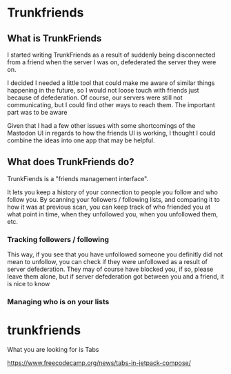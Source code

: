 
# Trunkfriends
## What is TrunkFriends
I started writing TrunkFriends as a result of suddenly being disconnected from a friend when the server I was on,
defederated the server they were on.

I decided I needed a little tool that could make me aware of similar things
happening in the future, so I would not loose touch with friends just because
of defederation. Of course, our servers were still not communicating, but
I could find other ways to reach them. The important part was to be aware

Given that I had a few other issues with some shortcomings of the Mastodon UI
in regards to how the friends UI is working, I thought I could combine the ideas
into one app that may be helpful.

## What does TrunkFriends do?
TrunkFiends is a "friends management interface".

It lets you keep a history of your connection to people you follow and who
follow you. By scanning your followers / following lists, and comparing it to
how it was at previous scan, you can keep track of who friended you at what
point in time, when they unfollowed you, when you unfollowed them, etc.

### Tracking followers / following
This way, if you see that you have unfollowed someone you definitly did not
mean to unfollow, you can check if they were unfollowed as a result of 
server defederation. They may of course have blocked you, if so, please
leave them alone, but if server defederation got between you and a friend,
it is nice to know

### Managing who is on your lists

# trunkfriends

What you are looking for is Tabs

https://www.freecodecamp.org/news/tabs-in-jetpack-compose/
